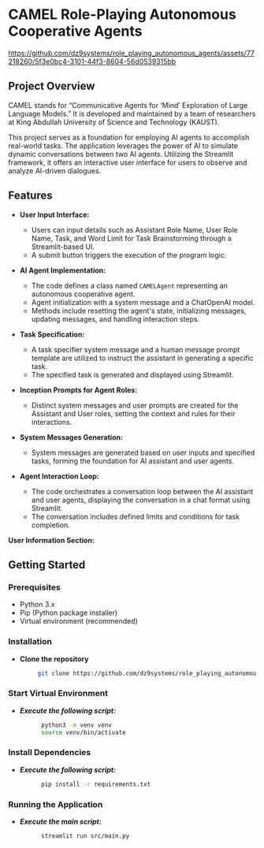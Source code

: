 # CAMEL Role-Playing Autonomous Cooperative Agents
https://github.com/dz9systems/role_playing_autonomous_agents/assets/77218260/5f3e0bc4-3101-44f3-8604-56d0539315bb

## Project Overview
CAMEL stands for “Communicative Agents for ‘Mind’ Exploration of Large Language Models.” It is developed and maintained by a team of researchers at King Abdullah University of Science and Technology (KAUST).

This project serves as a foundation for employing AI agents to accomplish real-world tasks. The application leverages the power of AI to simulate dynamic conversations between two AI agents. Utilizing the Streamlit framework, it offers an interactive user interface for users to observe and analyze AI-driven dialogues.

## Features

- **User Input Interface:**
  - Users can input details such as Assistant Role Name, User Role Name, Task, and Word Limit for Task Brainstorming through a Streamlit-based UI.
  - A submit button triggers the execution of the program logic.

- **AI Agent Implementation:**
  - The code defines a class named `CAMELAgent` representing an autonomous cooperative agent.
  - Agent initialization with a system message and a ChatOpenAI model.
  - Methods include resetting the agent's state, initializing messages, updating messages, and handling interaction steps.

- **Task Specification:**
  - A task specifier system message and a human message prompt template are utilized to instruct the assistant in generating a specific task.
  - The specified task is generated and displayed using Streamlit.

- **Inception Prompts for Agent Roles:**
  - Distinct system messages and user prompts are created for the Assistant and User roles, setting the context and rules for their interactions.

- **System Messages Generation:**
  - System messages are generated based on user inputs and specified tasks, forming the foundation for AI assistant and user agents.

- **Agent Interaction Loop:**
  - The code orchestrates a conversation loop between the AI assistant and user agents, displaying the conversation in a chat format using Streamlit.
  - The conversation includes defined limits and conditions for task completion.

**User Information Section:**

## Getting Started

### Prerequisites
- Python 3.x
- Pip (Python package installer)
- Virtual environment (recommended)

### Installation

- **Clone the repository**
   ```bash
        git clone https://github.com/dz9systems/role_playing_autonomous_agents.git

### Start Virtual Environment
- ***Execute the following script:***
  ```bash
        python3 -m venv venv
        source venv/bin/activate

### Install Dependencies
- ***Execute the following script:***
  ```bash
        pip install -r requirements.txt

###  Running the Application
- ***Execute the main script:***
  ```bash
        streamlit run src/main.py

